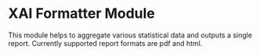 # XAI Formatter Module

This module helps to aggregate various statistical data and outputs a single report.
Currently supported report formats are pdf and html. 
